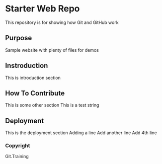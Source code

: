 # Starter Web Repo

This repository is for showing how Git and GitHub work

## Purpose

Sample website with plenty of files for demos

## Instroduction

This is introduction section


## How To Contribute

This is some other section
This is a test string


## Deployment

This is the deployment section
Adding a line
Add another line
Add 4th line

### Copyright

Git.Training

